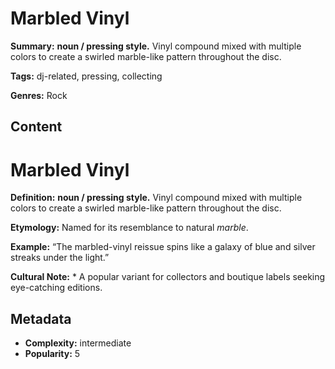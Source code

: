 # Marbled Vinyl

**Summary:** **noun / pressing style.** Vinyl compound mixed with multiple colors to create a swirled marble-like pattern throughout the disc.

**Tags:** dj-related, pressing, collecting

**Genres:** Rock

## Content

# Marbled Vinyl

**Definition:** **noun / pressing style.** Vinyl compound mixed with multiple colors to create a swirled marble-like pattern throughout the disc.

**Etymology:** Named for its resemblance to natural *marble*.

**Example:** “The marbled-vinyl reissue spins like a galaxy of blue and silver streaks under the light.”

**Cultural Note:** * A popular variant for collectors and boutique labels seeking eye-catching editions.

## Metadata

- **Complexity:** intermediate
- **Popularity:** 5
